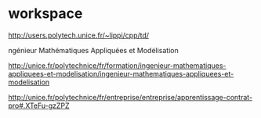 # workspace

http://users.polytech.unice.fr/~lippi/cpp/td/


ngénieur Mathématiques Appliquées et Modélisation

http://unice.fr/polytechnice/fr/formation/ingenieur-mathematiques-appliquees-et-modelisation/ingenieur-mathematiques-appliquees-et-modelisation

http://unice.fr/polytechnice/fr/entreprise/entreprise/apprentissage-contrat-pro#.XTeFu-gzZPZ
